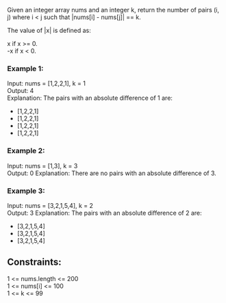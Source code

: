 Given an integer array nums and an integer k, return the number of pairs (i, j) where i < j such that |nums[i] - nums[j]| == k.

The value of |x| is defined as:  

x if x >= 0.  
-x if x < 0.  
 

### Example 1:  

Input: nums = [1,2,2,1], k = 1  
Output: 4  
Explanation: The pairs with an absolute difference of 1 are:  
- [1,2,2,1]   
- [1,2,2,1]  
- [1,2,2,1]  
- [1,2,2,1]
### Example 2:  

Input: nums = [1,3], k = 3  
Output: 0 
Explanation: There are no pairs with an absolute difference of 3.  
### Example 3:  

Input: nums = [3,2,1,5,4], k = 2  
Output: 3
Explanation: The pairs with an absolute difference of 2 are:  
- [3,2,1,5,4]  
- [3,2,1,5,4]  
- [3,2,1,5,4]  
  

## Constraints:  

1 <= nums.length <= 200  
1 <= nums[i] <= 100  
1 <= k <= 99  
